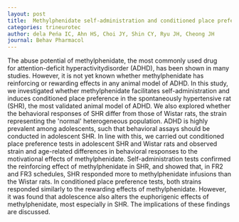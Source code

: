 ```yaml
---
layout: post
title:  Methylphenidate self-administration and conditioned place preference in an animal model of attention-deficit hyperactivity disorder the spontaneously hypertensive rat
categories: trineurotec
author: dela Peńa IC, Ahn HS, Choi JY, Shin CY, Ryu JH, Cheong JH
journal: Behav Pharmacol
---
```


The abuse potential of methylphenidate, the most commonly used drug for attention-deficit hyperactivitydisorder (ADHD), has been shown in many studies. However, it is not yet known whether methylphenidate has reinforcing or rewarding effects in any animal model of ADHD. In this study, we investigated whether methylphenidate facilitates self-administration and induces conditioned place preference in the spontaneously hypertensive rat (SHR), the most validated animal model of ADHD. We also explored whether the behavioral responses of SHR differ from those of Wistar rats, the strain representing the 'normal' heterogeneous population. ADHD is highly prevalent among adolescents, such that behavioral assays should be conducted in adolescent SHR. In line with this, we carried out conditioned place preference tests in adolescent SHR and Wistar rats and observed strain and age-related differences in behavioral responses to the motivational effects of methylphenidate. Self-administration tests confirmed the reinforcing effect of methylphenidate in SHR, and showed that, in FR2 and FR3 schedules, SHR responded more to methylphenidate infusions than the Wistar rats. In conditioned place preference tests, both strains responded similarly to the rewarding effects of methylphenidate. However, it was found that adolescence also alters the euphorigenic effects of methylphenidate, most especially in SHR. The implications of these findings are discussed.
